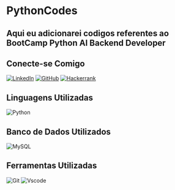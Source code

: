 # PythonCodes
## Aqui eu adicionarei codigos referentes ao BootCamp Python AI Backend Developer 

## Conecte-se Comigo 
[![LinkedIn](https://img.shields.io/badge/LinkedIn-0077B5?style=for-the-badge&logo=linkedin&logoColor=white)](https://www.linkedin.com/in/gabriel-da-silva-vasconcelos-b551b51b6/) 
[![GitHub](https://img.shields.io/badge/GitHub-100000?style=for-the-badge&logo=github&logoColor=white)](https://github.com/Cabral34) 
[![Hackerrank](https://img.shields.io/badge/-Hackerrank-2EC866?style=for-the-badge&logo=HackerRank&logoColor=white)](https://hackerrank.com/profile/modestiagabriel)

## Linguagens Utilizadas
![Python](https://img.shields.io/badge/python-3670A0?style=for-the-badge&logo=python&logoColor=ffdd54) 

## Banco de Dados Utilizados
![MySQL](https://img.shields.io/badge/MySQL-00000F?style=for-the-badge&logo=mysql&logoColor=white) 

## Ferramentas Utilizadas 
![Git](https://img.shields.io/badge/GIT-E44C30?style=for-the-badge&logo=git&logoColor=white) ![Vscode](https://img.shields.io/badge/Vscode-007ACC?style=for-the-badge&logo=visual-studio-code&logoColor=white)
